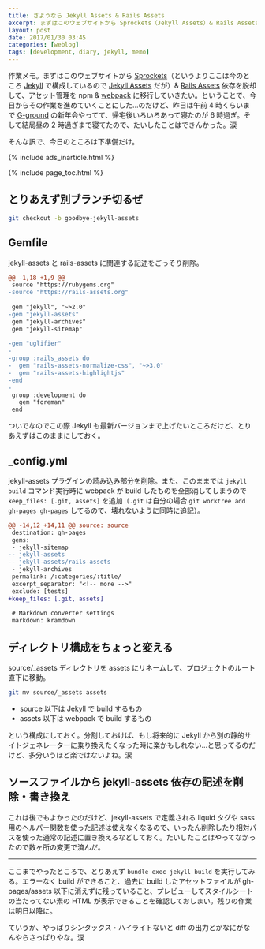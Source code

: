 ```yaml
---
title: さようなら Jekyll Assets & Rails Assets
excerpt: まずはこのウェブサイトから Sprockets（Jekyll Assets）& Rails Assets 依存を脱却しようと、今日からその作業を進めていくことにした。訳あってたいした作業はできなかったので、とりあえずは下準備だけ。残りは明日以降に。
layout: post
date: 2017/01/30 03:45
categories: [weblog]
tags: [development, diary, jekyll, memo]
---
```


作業メモ。まずはこのウェブサイトから [Sprockets][sprockets]（というよりここは今のところ [Jekyll][jekyll] で構成しているので [Jekyll Assets][jekyll-assets] だが）& [Rails Assets][rails-assets] 依存を脱却して、アセット管理を npm & [webpack][] に移行していきたい。ということで、今日からその作業を進めていくことにした…のだけど、昨日は午前 4 時くらいまで [G-ground][gground] の新年会やってて、帰宅後いろいろあって寝たのが 6 時過ぎ。そして結局昼の 2 時過ぎまで寝てたので、たいしたことはできんかった。涙

そんな訳で、今日のところは下準備だけ。


{% include ads_inarticle.html %}

{% include page_toc.html %}


## とりあえず別ブランチ切るぜ

```bash
git checkout -b goodbye-jekyll-assets
```


## Gemfile

jekyll-assets と rails-assets に関連する記述をごっそり削除。

```diff
@@ -1,18 +1,9 @@
 source "https://rubygems.org"
-source "https://rails-assets.org"
 
 gem "jekyll", "~>2.0"
-gem "jekyll-assets"
 gem "jekyll-archives"
 gem "jekyll-sitemap"
 
-gem "uglifier"
-
-group :rails_assets do
-  gem "rails-assets-normalize-css", "~>3.0"
-  gem "rails-assets-highlightjs"
-end
-
 group :development do
   gem "foreman"
 end
```

ついでなのでこの際 Jekyll も最新バージョンまで上げたいところだけど、とりあえずはこのままにしておく。


## _config.yml

jekyll-assets プラグインの読み込み部分を削除。また、このままでは `jekyll build` コマンド実行時に webpack が build したものを全部消してしまうので `keep_files: [.git, assets]` を追加（`.git` は自分の場合 `git worktree add gh-pages gh-pages` してるので、壊れないように同時に追記）。

```diff
@@ -14,12 +14,11 @@ source: source
 destination: gh-pages
 gems:
 - jekyll-sitemap
-- jekyll-assets
-- jekyll-assets/rails-assets
 - jekyll-archives
 permalink: /:categories/:title/
 excerpt_separator: "<!-- more -->"
 exclude: [tests]
+keep_files: [.git, assets]
 
 # Markdown converter settings
 markdown: kramdown
```


## ディレクトリ構成をちょっと変える

source/_assets ディレクトリを assets にリネームして、プロジェクトのルート直下に移動。

```bash
git mv source/_assets assets
```

- source 以下は Jekyll で build するもの
- assets 以下は webpack で build するもの

という構成にしておく。分割しておけば、もし将来的に Jekyll から別の静的サイトジェネレーターに乗り換えたくなった時に楽かもしれない…と思ってるのだけど、多分いうほど楽ではないよね。涙


## ソースファイルから jekyll-assets 依存の記述を削除・書き換え

これは後でもよかったのだけど、jekyll-assets で定義される liquid タグや sass 用のヘルパー関数を使った記述は使えなくなるので、いったん削除したり相対パスを使った通常の記述に置き換えるなどしておく。たいしたことはやってなかったので数ヶ所の変更で済んだ。

- - - - - 

ここまでやったところで、とりあえず `bundle exec jekyll build` を実行してみる。エラーなく build ができること、過去に build したアセットファイルが gh-pages/assets 以下に消えずに残っていること、プレビューしてスタイルシートの当たってない素の HTML が表示できることを確認しておしまい。残りの作業は明日以降に。

ていうか、やっぱりシンタックス・ハイライトないと diff の出力とかなにがなんやらさっぱりやな。涙


[sprockets]: https://github.com/rails/sprockets
[jekyll]: https://jekyllrb.com/
[jekyll-assets]: https://github.com/jekyll/jekyll-assets
[rails-assets]: https://rails-assets.org/
[webpack]: https://webpack.js.org/
[gground]: http://www.g-ground.com/